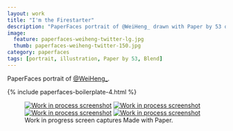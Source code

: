 ```yaml
---
layout: work
title: "I'm the Firestarter"
description: "PaperFaces portrait of @WeiHeng_ drawn with Paper by 53 on an iPad."
image: 
  feature: paperfaces-weiheng-twitter-lg.jpg
  thumb: paperfaces-weiheng-twitter-150.jpg
category: paperfaces
tags: [portrait, illustration, Paper by 53, Blend]
---
```


PaperFaces portrait of [@WeiHeng_](http://twitter.com/WeiHeng_).

{% include paperfaces-boilerplate-4.html %}

<figure class="third">
	<a href="{{ site.url }}/images/paperfaces-weiheng-process-1-lg.jpg"><img src="{{ site.url }}/images/paperfaces-weiheng-process-1-600.jpg" alt="Work in process screenshot"></a>
	<a href="{{ site.url }}/images/paperfaces-weiheng-process-2-lg.jpg"><img src="{{ site.url }}/images/paperfaces-weiheng-process-2-600.jpg" alt="Work in process screenshot"></a>
	<a href="{{ site.url }}/images/paperfaces-weiheng-process-3-lg.jpg"><img src="{{ site.url }}/images/paperfaces-weiheng-process-3-600.jpg" alt="Work in process screenshot"></a>
	<a href="{{ site.url }}/images/paperfaces-weiheng-process-4-lg.jpg"><img src="{{ site.url }}/images/paperfaces-weiheng-process-4-600.jpg" alt="Work in process screenshot"></a>
	<figcaption>Work in progress screen captures Made with Paper.</figcaption>
</figure>